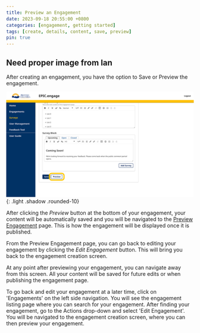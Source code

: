 ```yaml
---
title: Preview an Engagement
date: 2023-09-18 20:55:00 +0800
categories: [engagement, getting started] 
tags: [create, details, content, save, preview] 
pin: true
---
```


## Need proper image from Ian 

After creating an engagement, you have the option to Save or Preview the engagement. 

![Preview Eng](/assets/UserGuideImages/Images/preview-engagement/preview-engagement-image-of-the-save-and-preview-buttons.png){: .light .shadow .rounded-10}

After clicking the *Preview* button at the bottom of your engagement, your content will be automatically saved and you will be navigated to the [Preview Engagement](/met-guide/posts/preview-engagement/) page. This is how the engagement will be displayed once it is published.  

From the Preview Engagement page, you can go back to editing your engagement by clicking the *Edit Engagement* button. This will bring you back to the engagement creation screen.  

At any point after previewing your engagement, you can navigate away from this screen. All your content will be saved for future edits or when publishing the engagement page.  

To go back and edit your engagement at a later time, click on 'Engagements' on the left side navigation. You will see the engagement listing page where you can search for your engagement. After finding your engagement, go to the Actions drop-down and select 'Edit Engagement'. You will be navigated to the engagement creation screen, where you can then preview your engagement.

